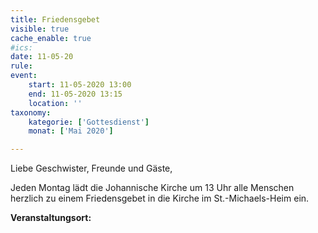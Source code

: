 ```yaml
---
title: Friedensgebet
visible: true
cache_enable: true
#ics: 
date: 11-05-20
rule: 
event:
	start: 11-05-2020 13:00
	end: 11-05-2020 13:15
	location: ''
taxonomy:
	kategorie: ['Gottesdienst']
	monat: ['Mai 2020']

---
```

Liebe Geschwister, Freunde und Gäste,

Jeden Montag lädt die Johannische Kirche um 13 Uhr alle Menschen herzlich zu einem Friedensgebet in die Kirche im St.-Michaels-Heim ein.



**Veranstaltungsort:** 

